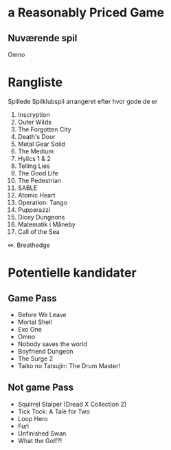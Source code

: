# a Reasonably Priced Game

## Nuværende spil

Omno

# Rangliste

Spillede Spilklubspil arrangeret efter hvor gode de er

1. Inscryption
2. Outer Wilds
3. The Forgotten City
4. Death's Door
5. Metal Gear Solid
6. The Medium
7. Hylics 1 & 2
8. Telling Lies
9. The Good Life
10. The Pedestrian
11. SABLE
12. Atomic Heart
13. Operation: Tango
14. Pupperazzi
15. Dicey Dungeons
16. Matematik i Måneby
17. Call of the Sea

∞. Breathedge


# Potentielle kandidater

## Game Pass

- Before We Leave
- Mortal Shell
- Exo One
- Omno
- Nobody saves the world
- Boyfriend Dungeon
- The Surge 2
- Taiko no Tatsujin: The Drum Master!


## Not game Pass

- Squirrel Stalper (Dread X Collection 2)
- Tick Tock: A Tale for Two
- Loop Hero
- Furi
- Unfinished Swan
- What the Golf?!
